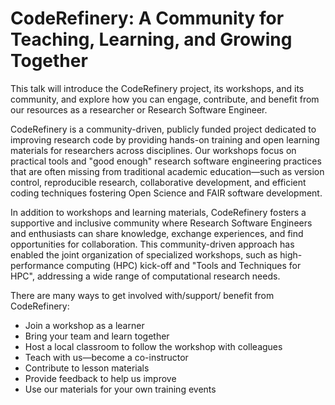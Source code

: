 # CodeRefinery: A Community for Teaching, Learning, and Growing Together

This talk will introduce the CodeRefinery project, its workshops, and its community, and explore how you can engage, contribute, and benefit from our resources as a researcher or Research Software Engineer.

CodeRefinery is a community-driven, publicly funded project dedicated to improving research code by providing hands-on training and open learning materials for researchers across disciplines. Our workshops focus on practical tools and "good enough" research software engineering practices that are often missing from traditional academic education—such as version control, reproducible research, collaborative development, and efficient coding techniques fostering Open Science and FAIR software development.

In addition to workshops and learning materials, CodeRefinery fosters a supportive and inclusive community where Research Software Engineers and enthusiasts can share knowledge, exchange experiences, and find opportunities for collaboration. This community-driven approach has enabled the joint organization of specialized workshops, such as high-performance computing (HPC) kick-off and "Tools and Techniques for HPC", addressing a wide range of computational research needs.

There are many ways to get involved with/support/ benefit from CodeRefinery:
- Join a workshop as a learner
- Bring your team and learn together
- Host a local classroom to follow the workshop with colleagues
- Teach with us—become a co-instructor
- Contribute to lesson materials
- Provide feedback to help us improve
- Use our materials for your own training events

